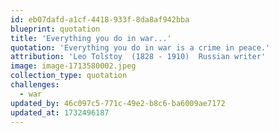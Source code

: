 ```yaml
---
id: eb07dafd-a1cf-4418-933f-8da8af942bba
blueprint: quotation
title: 'Everything you do in war...'
quotation: 'Everything you do in war is a crime in peace.'
attribution: 'Leo Tolstoy  (1828 - 1910)  Russian writer'
image: image-1713580002.jpeg
collection_type: quotation
challenges:
  - war
updated_by: 46c097c5-771c-49e2-b8c6-ba6009ae7172
updated_at: 1732496187
---
```


